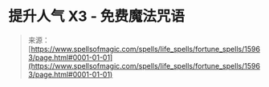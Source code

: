 <!--yml

类别：未分类

日期：2024-06-12 18:55:47

-->

# 提升人气 X3 - 免费魔法咒语

> 来源：[https://www.spellsofmagic.com/spells/life_spells/fortune_spells/15963/page.html#0001-01-01](https://www.spellsofmagic.com/spells/life_spells/fortune_spells/15963/page.html#0001-01-01)
